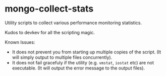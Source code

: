# mongo-collect-stats
Utility scripts to collect various performance monitoring statistics.

Kudos to devkev for all the scripting magic.

Known Issues:
* It does not prevent you from starting up multiple copies of the script. (It will simply output to multiple files concurrently).
* It does not fail gracefuly if the utility (e.g. `vmstat`, `iostat` etc) are not executable. (It will output the error message to the output files).
